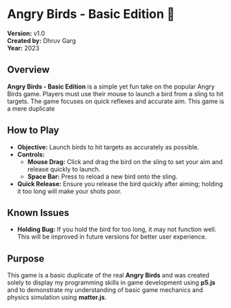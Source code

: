 # Angry Birds - Basic Edition 🎯

**Version:** v1.0  
**Created by:** Dhruv Garg  
**Year:** 2023

## Overview

**Angry Birds - Basic Edition** is a simple yet fun take on the popular Angry Birds game. Players must use their mouse to launch a bird from a sling to hit targets. The game focuses on quick reflexes and accurate aim. This game is a mere duplicate

## How to Play

- **Objective:** Launch birds to hit targets as accurately as possible.
- **Controls:**
  - **Mouse Drag:** Click and drag the bird on the sling to set your aim and release quickly to launch.
  - **Space Bar:** Press to reload a new bird onto the sling.
- **Quick Release:** Ensure you release the bird quickly after aiming; holding it too long will make your shots poor.

## Known Issues

- **Holding Bug:** If you hold the bird for too long, it may not function well. This will be improved in future versions for better user experience.

## Purpose

This game is a basic duplicate of the real **Angry Birds** and was created solely to display my programming skills in game development using **p5.js** and to demonstrate my understanding of basic game mechanics and physics simulation using **matter.js**. 

